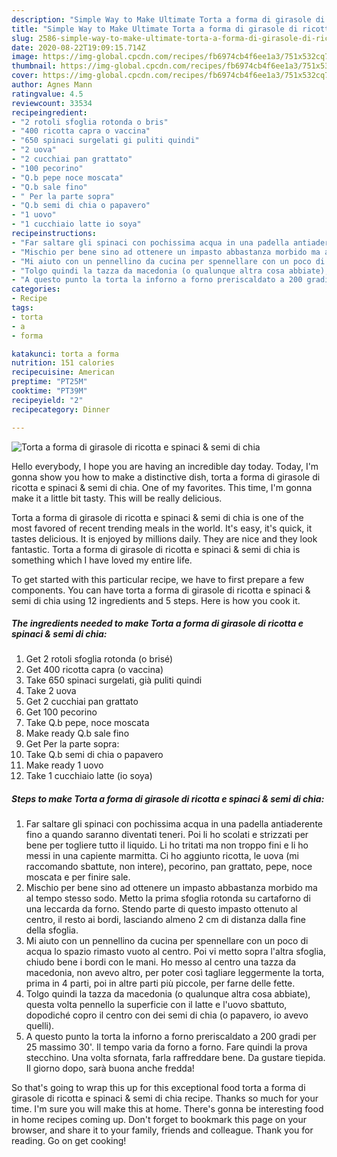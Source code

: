 ```yaml
---
description: "Simple Way to Make Ultimate Torta a forma di girasole di ricotta e spinaci &amp;amp; semi di chia"
title: "Simple Way to Make Ultimate Torta a forma di girasole di ricotta e spinaci &amp;amp; semi di chia"
slug: 2586-simple-way-to-make-ultimate-torta-a-forma-di-girasole-di-ricotta-e-spinaci-and-amp-semi-di-chia
date: 2020-08-22T19:09:15.714Z
image: https://img-global.cpcdn.com/recipes/fb6974cb4f6ee1a3/751x532cq70/torta-a-forma-di-girasole-di-ricotta-e-spinaci-semi-di-chia-recipe-main-photo.jpg
thumbnail: https://img-global.cpcdn.com/recipes/fb6974cb4f6ee1a3/751x532cq70/torta-a-forma-di-girasole-di-ricotta-e-spinaci-semi-di-chia-recipe-main-photo.jpg
cover: https://img-global.cpcdn.com/recipes/fb6974cb4f6ee1a3/751x532cq70/torta-a-forma-di-girasole-di-ricotta-e-spinaci-semi-di-chia-recipe-main-photo.jpg
author: Agnes Mann
ratingvalue: 4.5
reviewcount: 33534
recipeingredient:
- "2 rotoli sfoglia rotonda o bris"
- "400 ricotta capra o vaccina"
- "650 spinaci surgelati gi puliti quindi"
- "2 uova"
- "2 cucchiai pan grattato"
- "100 pecorino"
- "Q.b pepe noce moscata"
- "Q.b sale fino"
- " Per la parte sopra"
- "Q.b semi di chia o papavero"
- "1 uovo"
- "1 cucchiaio latte io soya"
recipeinstructions:
- "Far saltare gli spinaci con pochissima acqua in una padella antiaderente fino a quando saranno diventati teneri. Poi li ho scolati e strizzati per bene per togliere tutto il liquido. Li ho tritati ma non troppo fini e li ho messi in una capiente marmitta. Ci ho aggiunto ricotta, le uova (mi raccomando sbattute, non intere), pecorino, pan grattato, pepe, noce moscata e per finire sale."
- "Mischio per bene sino ad ottenere un impasto abbastanza morbido ma al tempo stesso sodo. Metto la prima sfoglia rotonda su cartaforno di una leccarda da forno. Stendo parte di questo impasto ottenuto al centro, il resto ai bordi, lasciando almeno 2 cm di distanza dalla fine della sfoglia."
- "Mi aiuto con un pennellino da cucina per spennellare con un poco di acqua lo spazio rimasto vuoto al centro. Poi vi metto sopra l&#39;altra sfoglia, chiudo bene i bordi con le mani. Ho messo al centro una tazza da macedonia, non avevo altro, per poter così tagliare leggermente la torta, prima in 4 parti, poi in altre parti più piccole, per farne delle fette."
- "Tolgo quindi la tazza da macedonia (o qualunque altra cosa abbiate), questa volta pennello la superficie con il latte e l&#39;uovo sbattuto, dopodiché copro il centro con dei semi di chia (o papavero, io avevo quelli)."
- "A questo punto la torta la inforno a forno preriscaldato a 200 gradi per 25 massimo 30&#39;. Il tempo varia da forno a forno. Fare quindi la prova stecchino. Una volta sfornata, farla raffreddare bene. Da gustare tiepida. Il giorno dopo, sarà buona anche fredda!"
categories:
- Recipe
tags:
- torta
- a
- forma

katakunci: torta a forma 
nutrition: 151 calories
recipecuisine: American
preptime: "PT25M"
cooktime: "PT39M"
recipeyield: "2"
recipecategory: Dinner

---
```



![Torta a forma di girasole di ricotta e spinaci &amp; semi di chia](https://img-global.cpcdn.com/recipes/fb6974cb4f6ee1a3/751x532cq70/torta-a-forma-di-girasole-di-ricotta-e-spinaci-semi-di-chia-recipe-main-photo.jpg)

Hello everybody, I hope you are having an incredible day today. Today, I'm gonna show you how to make a distinctive dish, torta a forma di girasole di ricotta e spinaci &amp; semi di chia. One of my favorites. This time, I'm gonna make it a little bit tasty. This will be really delicious.

Torta a forma di girasole di ricotta e spinaci &amp; semi di chia is one of the most favored of recent trending meals in the world. It's easy, it's quick, it tastes delicious. It is enjoyed by millions daily. They are nice and they look fantastic. Torta a forma di girasole di ricotta e spinaci &amp; semi di chia is something which I have loved my entire life.




To get started with this particular recipe, we have to first prepare a few components. You can have torta a forma di girasole di ricotta e spinaci &amp; semi di chia using 12 ingredients and 5 steps. Here is how you cook it.

<!--inarticleads1-->

##### The ingredients needed to make Torta a forma di girasole di ricotta e spinaci &amp; semi di chia:

1. Get 2 rotoli sfoglia rotonda (o brisé)
1. Get 400 ricotta capra (o vaccina)
1. Take 650 spinaci surgelati, già puliti quindi
1. Take 2 uova
1. Get 2 cucchiai pan grattato
1. Get 100 pecorino
1. Take Q.b pepe, noce moscata
1. Make ready Q.b sale fino
1. Get  Per la parte sopra:
1. Take Q.b semi di chia o papavero
1. Make ready 1 uovo
1. Take 1 cucchiaio latte (io soya)




<!--inarticleads2-->

##### Steps to make Torta a forma di girasole di ricotta e spinaci &amp; semi di chia:

1. Far saltare gli spinaci con pochissima acqua in una padella antiaderente fino a quando saranno diventati teneri. Poi li ho scolati e strizzati per bene per togliere tutto il liquido. Li ho tritati ma non troppo fini e li ho messi in una capiente marmitta. Ci ho aggiunto ricotta, le uova (mi raccomando sbattute, non intere), pecorino, pan grattato, pepe, noce moscata e per finire sale.
1. Mischio per bene sino ad ottenere un impasto abbastanza morbido ma al tempo stesso sodo. Metto la prima sfoglia rotonda su cartaforno di una leccarda da forno. Stendo parte di questo impasto ottenuto al centro, il resto ai bordi, lasciando almeno 2 cm di distanza dalla fine della sfoglia.
1. Mi aiuto con un pennellino da cucina per spennellare con un poco di acqua lo spazio rimasto vuoto al centro. Poi vi metto sopra l&#39;altra sfoglia, chiudo bene i bordi con le mani. Ho messo al centro una tazza da macedonia, non avevo altro, per poter così tagliare leggermente la torta, prima in 4 parti, poi in altre parti più piccole, per farne delle fette.
1. Tolgo quindi la tazza da macedonia (o qualunque altra cosa abbiate), questa volta pennello la superficie con il latte e l&#39;uovo sbattuto, dopodiché copro il centro con dei semi di chia (o papavero, io avevo quelli).
1. A questo punto la torta la inforno a forno preriscaldato a 200 gradi per 25 massimo 30&#39;. Il tempo varia da forno a forno. Fare quindi la prova stecchino. Una volta sfornata, farla raffreddare bene. Da gustare tiepida. Il giorno dopo, sarà buona anche fredda!




So that's going to wrap this up for this exceptional food torta a forma di girasole di ricotta e spinaci &amp; semi di chia recipe. Thanks so much for your time. I'm sure you will make this at home. There's gonna be interesting food in home recipes coming up. Don't forget to bookmark this page on your browser, and share it to your family, friends and colleague. Thank you for reading. Go on get cooking!
